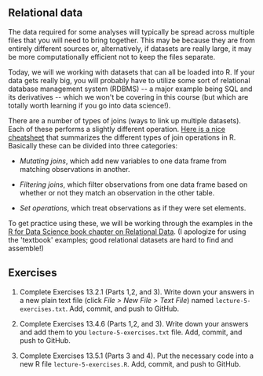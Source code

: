 ## Relational data

The data required for some analyses will typically be spread across multiple files that you will need to bring together. This may be because they are from entirely different sources or, alternatively, if datasets are really large, it may be more computationally efficient not to keep the files separate. 

Today, we will we working with datasets that can all be loaded into R. If your data gets really big, you will probably have to utilize some sort of relational database management system (RDBMS) -- a major example being SQL and its derivatives -- which we won't be covering in this course (but which are totally worth learning if you go into data science!).

There are a number of types of joins (ways to link up multiple datasets). Each of these performs a slightly different operation. [Here is a nice cheatsheet](https://dplyr.tidyverse.org/articles/two-table.html) that summarizes the different types of join operations in R. Basically these can be divided into three categories:

- *Mutating joins*, which add new variables to one data frame from matching observations in another.

- *Filtering joins*, which filter observations from one data frame based on whether or not they match an observation in the other table.

- *Set operations*, which treat observations as if they were set elements.

To get practice using these, we will be working through the examples in the [R for Data Science book chapter on Relational Data](https://r4ds.had.co.nz/relational-data.html). (I apologize for using the 'textbook' examples; good relational datasets are hard to find and assemble!)

## Exercises

1. Complete Exercises 13.2.1 (Parts 1,2, and 3). Write down your answers in a new plain text file (click *File > New File > Text File*) named `lecture-5-exercises.txt`. Add, commit, and push to GitHub.

2. Complete Exercises 13.4.6 (Parts 1,2, and 3). Write down your answers and add them to you `lecture-5-exercises.txt` file. Add, commit, and push to GitHub.

3. Complete Exercises 13.5.1 (Parts 3 and 4). Put the necessary code into a new R file `lecture-5-exercises.R`. Add, commit, and push to GitHub. 
